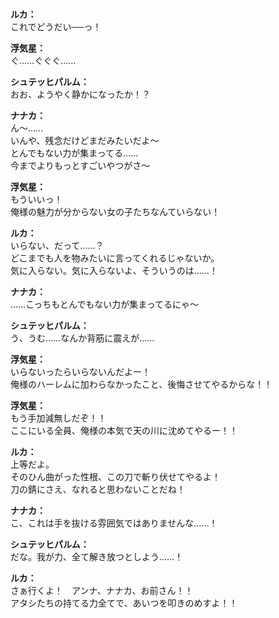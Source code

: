 # 

  
**ルカ：**  
これでどうだい──っ！  
  
**浮気星：**  
ぐ……ぐぐぐ……  
  
**シュテッヒパルム：**  
おお、ようやく静かになったか！？  
  
**ナナカ：**  
ん～……  
いんや、残念だけどまだみたいだよ～  
とんでもない力が集まってる……  
今までよりもっとすごいやつがさ～  
  
**浮気星：**  
もういいっ！  
俺様の魅力が分からない女の子たちなんていらない！  
  
**ルカ：**  
いらない、だって……？  
どこまでも人を物みたいに言ってくれるじゃないか。  
気に入らない。気に入らないよ、そういうのは……！  
  
**ナナカ：**  
……こっちもとんでもない力が集まってるにゃ～  
  
**シュテッヒパルム：**  
う、うむ……なんか背筋に震えが……  
  
**浮気星：**  
いらないったらいらないんだよー！  
俺様のハーレムに加わらなかったこと、後悔させてやるからな！！  
  
**浮気星：**  
もう手加減無しだぞ！！  
ここにいる全員、俺様の本気で天の川に沈めてやるー！！  
  
**ルカ：**  
上等だよ。  
そのひん曲がった性根、この刀で斬り伏せてやるよ！  
刀の錆にさえ、なれると思わないことだね！  
  
**ナナカ：**  
こ、これは手を抜ける雰囲気ではありませんな……！  
  
**シュテッヒパルム：**  
だな。我が力、全て解き放つとしよう……！  
  
**ルカ：**  
さぁ行くよ！　アンナ、ナナカ、お前さん！！  
アタシたちの持てる力全てで、あいつを叩きのめすよ！！  
